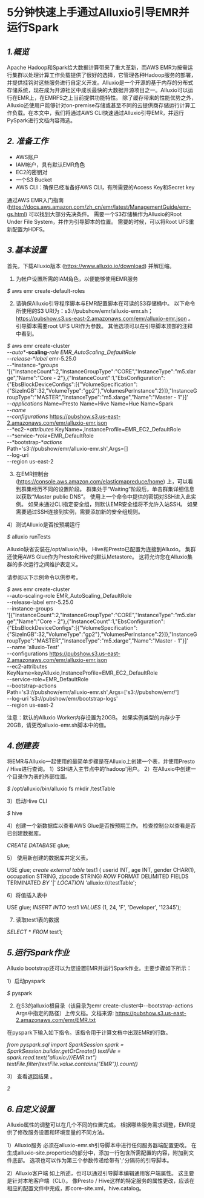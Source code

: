 # 5分钟快速上手通过Alluxio引导EMR并运行Spark

## *1.概览*
Apache Hadoop和Spark给大数据计算带来了重大革新，而AWS EMR为按需运行集群以处理计算工作负载提供了很好的选择，它管理各种Hadoop服务的部署，并提供挂钩对这些服务进行自定义开发。Alluxio是一个开源的基于内存的分布式存储系统，现在成为开源社区中成长最快的大数据开源项目之一。Alluxio可以运行在EMR上，在EMRFS之上当前提供功能特性。 除了缓存带来的性能优势之外，Alluxio还使用户能够针对on-premise存储或甚至不同的云提供商存储运行计算工作负载。在本文中，我们将通过AWS CLI快速通过Alluxio引导EMR，并运行PySpark进行文档内容筛选。

## *2. 准备工作*

* AWS账户
* IAM帐户，具有默认EMR角色
* EC2的密钥对
* 一个S3 Bucket
* AWS CLI：确保已经准备好AWS CLI，有所需要的Access Key和Secret key

通过AWS EMR入门指南 (https://docs.aws.amazon.com/zh_cn/emr/latest/ManagementGuide/emr-gs.html) 可以找到大部分先决条件。 需要一个S3存储桶作为Alluxio的Root Under File System，并作为引导脚本的位置。 需要的时候，可以将Root UFS重新配置为HDFS。

## *3.基本设置*

首先，下载Alluxio版本 (https://www.alluxio.io/download) 并解压缩。

1) 为帐户设置所需的IAM角色，以便能够使用EMR服务

*$* aws emr create-default-roles

2) 请确保Alluxio引导程序脚本与EMR配置脚本在可读的S3存储桶中。 以下命令所使用的S3 URI为：s3://pubshow/emr/alluxio-emr.sh；https://pubshow.s3.us-east-2.amazonaws.com/emr/alluxio-emr.json  。
引导脚本需要root UFS URI作为参数。 其他选项可以在引导脚本顶部的注释中看到。 

*$* aws emr create-cluster \
--*auto**-**scaling**-**role* EMR_AutoScaling_DefaultRole \
--*release**-**label* emr-5.25.0 \
--*instance-**groups* '[{"InstanceCount":2,"InstanceGroupType":"CORE","InstanceType":"m5.xlarge","Name":"Core - 2"},{"InstanceCount":1,"EbsConfiguration":{"EbsBlockDeviceConfigs":[{"VolumeSpecification":{"SizeInGB":32,"VolumeType":"gp2"},"VolumesPerInstance":2}]},"InstanceGroupType":"MASTER","InstanceType":"m5.xlarge","Name":"Master - 1"}]' \
--*applications* Name=Presto Name=Hive Name=Hue Name=Spark \
--*name* <CLUSTER NAME> \
--*configurations* https://pubshow.s3.us-east-2.amazonaws.com/emr/alluxio-emr.json \
--*ec2-**attributes* KeyName=<KEY NAME>,InstanceProfile=EMR_EC2_DefaultRole \
--*service-**role*=EMR_DefaultRole \
--*bootstrap-**actions* \
Path='s3://pubshow/emr/alluxio-emr.sh',Args=[<S3 BOOTSTRAP PATH>] \
--log-uri <S3 LOG PATH> \
--region us-east-2

3) 在EMR控制台 (https://console.aws.amazon.com/elasticmapreduce/home) 上，可以看到群集经历不同的设置阶段。 群集处于“Waiting”阶段后，单击群集详细信息以获取“Master public DNS”。 使用上一个命令中提供的密钥对SSH进入此实例。 如果未通过CLI指定安全组，则默认EMR安全组将不允许入站SSH。 如果需要通过SSH连接到实例，需要添加新的安全组规则。

4）测试Alluxio是否按预期运行

*$* alluxio runTests

Alluxio缺省安装在/opt/alluxio/中。 Hive和Presto已配置为连接到Alluxio。 集群还使用AWS Glue作为Presto和Hive的默认Metastore。 这将允许您在Alluxio集群的多次运行之间维护表定义。

请参阅以下示例命令以供参考。

*$* aws emr create-cluster \
--auto-scaling-role EMR_AutoScaling_DefaultRole \
--release-label emr-5.25.0 \
--instance-groups '[{"InstanceCount":2,"InstanceGroupType":"CORE","InstanceType":"m5.xlarge","Name":"Core - 2"},{"InstanceCount":1,"EbsConfiguration":{"EbsBlockDeviceConfigs":[{"VolumeSpecification":{"SizeInGB":32,"VolumeType":"gp2"},"VolumesPerInstance":2}]},"InstanceGroupType":"MASTER","InstanceType":"m5.xlarge","Name":"Master - 1"}]' \
--name 'alluxio-Test' \
--configurations https://pubshow.s3.us-east-2.amazonaws.com/emr/alluxio-emr.json \
--ec2-attributes KeyName=keyAlluxio,InstanceProfile=EMR_EC2_DefaultRole \
--service-role=EMR_DefaultRole \
--bootstrap-actions \
Path='s3://pubshow/emr/alluxio-emr.sh',Args=['s3://pubshow/emr/'] \
--log-uri 's3://pubshow/emr/bootstrap-logs' \
--region us-east-2

注意：默认的Alluxio Worker内存设置为20GB。 如果实例类型的内存少于20GB，请更改alluxio-emr.sh脚本中的值。

## *4.创建表*

将EMR与Alluxio一起使用的最简单步骤是在Alluxio上创建一个表，并使用Presto / Hive进行查询。
1）SSH进入主节点中的'hadoop'用户。
2）在Alluxio中创建一个目录作为表的外部位置。

*$* /opt/alluxio/bin/alluxio fs mkdir /testTable

3）启动Hive CLI

*$* hive

4）创建一个新数据库以查看AWS Glue是否按预期工作。 检查控制台以查看是否已创建数据库。

*CREATE* *DATABASE* glue;

5） 使用新创建的数据库并定义表。

USE glue;
*create* *external* *table* test1 (
userid INT,
age INT,
gender CHAR(1),
occupation STRING,
zipcode STRING)
*ROW* FORMAT DELIMITED
FIELDS TERMINATED *BY* '|'
*LOCATION* 'alluxio:///testTable';

6）将值插入表中

USE glue;
*INSERT* *INTO* test1 *VALUES* (1, 24, 'F', 'Developer', '12345');

7) 读取test1表的数据

*SELECT* * *FROM* test1;

## *5.运行Spark作业*

Alluxio bootstrap还可以为您设置EMR并运行Spark作业。主要步骤如下所示：

1）启动pyspark

*$* pyspark

2) 在S3的alluxio根目录（该目录为emr create-cluster中--bootstrap-actions Args中指定的路径）上传文档。文档来源: https://pubshow.s3.us-east-2.amazonaws.com/emr/EMR.txt

在pyspark下输入如下指令。该指令用于计算文档中出现EMR的行数。

*from pyspark.sql import SparkSession
spark = SparkSession.builder.getOrCreate()
textFile = spark.read.text("alluxio:///EMR.txt")
textFile.filter(textFile.value.contains("EMR")).count()*

3） 查看返回结果 。

*2*

## *6.自定义设置*

Alluxio属性的调整可以在几个不同的位置完成。 根据哪些服务需求调整，EMR提供了修改服务设置和环境变量的不同方法。

1）Alluxio服务
必须在alluxio-emr.sh引导脚本中进行任何服务器端配置更改。 在生成alluxio-site.properties的部分中，添加一行包含所需配置的内容，附加到文件底部。 选项也可以作为第三个参数传递给带有';'分隔符的引导脚本。

2）Alluxio客户端
如上所述，也可以通过引导脚本编辑通用客户端属性。 这主要是针对本地客户端（CLI）。 像Presto / Hive这样的特定服务的属性更改，应该在相应的配置文件中完成，即core-site.xml，hive.catalog。
